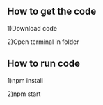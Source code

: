 ## How to get the code
1)Download code 

2)Open terminal in folder

## How to run code

1)npm install

2)npm start

